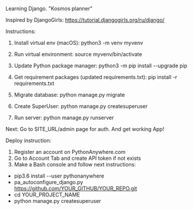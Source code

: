 Learning Django. "Kosmos planner"

Inspired by DjangoGirls:
https://tutorial.djangogirls.org/ru/django/

Instructions:
1) Install virtual env (macOS):
python3 -m venv myvenv

2) Run virtual environment:
source myvenv/bin/activate

3) Update Python package manager:
python3 -m pip install --upgrade pip

4) Get requirement packages (updated requirements.txt):
pip install -r requirements.txt

5) Migrate database:
python manage.py migrate

6) Create SuperUser:
python manage.py createsuperuser

7) Run server:
python manage.py runserver

Next: Go to SITE_URL/admin page for auth.
And get working App!

<!-- Below: instruction to deploy on PythonAnywhere -->
Deploy instruction:

1) Register an account on PythonAnywhere.com
2) Go to Account Tab and create API token if not exists
3) Make a Bash console and follow next instructions:

- pip3.6 install --user pythonanywhere
- pa_autoconfigure_django.py https://github.com/YOUR_GITHUB/YOUR_REPO.git
- cd YOUR_PROJECT_NAME
- python manage.py createsuperuser